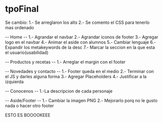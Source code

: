 # tpoFinal
Se cambio:
1.- Se arreglaron los alts
2.- Se comento el CSS para tenerlo mas ordenado

-- Home --
1.- Agrandar el navbar
2.- Agrandar iconos de footer
3.- Agregar logo en el navbar
4.- Animar el aside con alumnos
5.- Cambiar lenguaje
6.- Expandir los metakeywords de la desc
7.- Marcar la seccion en la que esta el usuario(usabilidad)

-- Productos y recetas --
1.- Arreglar el margin con el footer

-- Novedades y contacto --
1.- Footer queda en el medio
2.- Terminar con el JS y darles alguna forma
3.- Agregar Placeholders
4.- Justificar a la izquierda

-- Conocenos --
1.-La descripcion de cada personaje

-- Aside/Footer --
1.- Cambiar la imagen PNG
2.- Mejorarlo porq no le gusto nada o hacer otro footer

ESTO ES BOOOOKEEE
